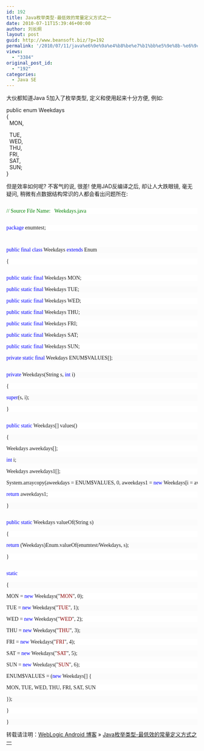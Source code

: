 ```yaml
---
id: 192
title: Java枚举类型-最低效的常量定义方式之一
date: 2010-07-11T15:39:46+00:00
author: 刘长炯
layout: post
guid: http://www.beansoft.biz/?p=192
permalink: '/2010/07/11/java%e6%9e%9a%e4%b8%be%e7%b1%bb%e5%9e%8b-%e6%9c%80%e4%bd%8e%e6%95%88%e7%9a%84%e5%b8%b8%e9%87%8f%e5%ae%9a%e4%b9%89%e6%96%b9%e5%bc%8f%e4%b9%8b%e4%b8%80/'
views:
  - "3384"
original_post_id:
  - "192"
categories:
  - Java SE
---
```

大伙都知道Java 5加入了枚举类型, 定义和使用起来十分方便, 例如:

public enum Weekdays   
{   
&#160; MON, 

&#160; TUE,   
&#160; WED,   
&#160; THU,   
&#160; FRI,   
&#160; SAT,   
&#160; SUN;   
}

但是效率如何呢? 不客气的说, 很差! 使用JAD反编译之后, 却让人大跌眼镜, 毫无疑问, 稍微有点数据结构常识的人都会看出问题所在:

<pre></pre>

<pre style="background-color:#ffffff;width:100%;font-family:consolas,&#039;font-size:12px;margin:0;"><span style="color:#008000;">// Source File Name:   Weekdays.java</span>
</pre>

<pre style="background-color:#fbfbfb;width:100%;font-family:consolas,&#039;font-size:12px;margin:0;"></pre>

<pre style="background-color:#ffffff;width:100%;font-family:consolas,&#039;font-size:12px;margin:0;"><span style="color:#0000ff;">package</span> enumtest;
</pre>

<pre style="background-color:#fbfbfb;width:100%;font-family:consolas,&#039;font-size:12px;margin:0;"></pre>

<pre style="background-color:#ffffff;width:100%;font-family:consolas,&#039;font-size:12px;margin:0;"></pre>

<pre style="background-color:#fbfbfb;width:100%;font-family:consolas,&#039;font-size:12px;margin:0;"><span style="color:#0000ff;">public</span> <span style="color:#0000ff;">final</span> <span style="color:#0000ff;">class</span> Weekdays <span style="color:#0000ff;">extends</span> Enum
</pre>

<pre style="background-color:#ffffff;width:100%;font-family:consolas,&#039;font-size:12px;margin:0;">{
</pre>

<pre style="background-color:#fbfbfb;width:100%;font-family:consolas,&#039;font-size:12px;margin:0;"></pre>

<pre style="background-color:#ffffff;width:100%;font-family:consolas,&#039;font-size:12px;margin:0;"><span style="color:#0000ff;">public</span> <span style="color:#0000ff;">static</span> <span style="color:#0000ff;">final</span> Weekdays MON;
</pre>

<pre style="background-color:#fbfbfb;width:100%;font-family:consolas,&#039;font-size:12px;margin:0;"><span style="color:#0000ff;">public</span> <span style="color:#0000ff;">static</span> <span style="color:#0000ff;">final</span> Weekdays TUE;
</pre>

<pre style="background-color:#ffffff;width:100%;font-family:consolas,&#039;font-size:12px;margin:0;"><span style="color:#0000ff;">public</span> <span style="color:#0000ff;">static</span> <span style="color:#0000ff;">final</span> Weekdays WED;
</pre>

<pre style="background-color:#fbfbfb;width:100%;font-family:consolas,&#039;font-size:12px;margin:0;"><span style="color:#0000ff;">public</span> <span style="color:#0000ff;">static</span> <span style="color:#0000ff;">final</span> Weekdays THU;
</pre>

<pre style="background-color:#ffffff;width:100%;font-family:consolas,&#039;font-size:12px;margin:0;"><span style="color:#0000ff;">public</span> <span style="color:#0000ff;">static</span> <span style="color:#0000ff;">final</span> Weekdays FRI;
</pre>

<pre style="background-color:#fbfbfb;width:100%;font-family:consolas,&#039;font-size:12px;margin:0;"><span style="color:#0000ff;">public</span> <span style="color:#0000ff;">static</span> <span style="color:#0000ff;">final</span> Weekdays SAT;
</pre>

<pre style="background-color:#ffffff;width:100%;font-family:consolas,&#039;font-size:12px;margin:0;"><span style="color:#0000ff;">public</span> <span style="color:#0000ff;">static</span> <span style="color:#0000ff;">final</span> Weekdays SUN;
</pre>

<pre style="background-color:#fbfbfb;width:100%;font-family:consolas,&#039;font-size:12px;margin:0;"><span style="color:#0000ff;">private</span> <span style="color:#0000ff;">static</span> <span style="color:#0000ff;">final</span> Weekdays ENUM$VALUES[];
</pre>

<pre style="background-color:#ffffff;width:100%;font-family:consolas,&#039;font-size:12px;margin:0;"></pre>

<pre style="background-color:#fbfbfb;width:100%;font-family:consolas,&#039;font-size:12px;margin:0;"><span style="color:#0000ff;">private</span> Weekdays(String s, <span style="color:#0000ff;">int</span> i)
</pre>

<pre style="background-color:#ffffff;width:100%;font-family:consolas,&#039;font-size:12px;margin:0;">{
</pre>

<pre style="background-color:#fbfbfb;width:100%;font-family:consolas,&#039;font-size:12px;margin:0;"><span style="color:#0000ff;">super</span>(s, i);
</pre>

<pre style="background-color:#ffffff;width:100%;font-family:consolas,&#039;font-size:12px;margin:0;">}
</pre>

<pre style="background-color:#fbfbfb;width:100%;font-family:consolas,&#039;font-size:12px;margin:0;"></pre>

<pre style="background-color:#ffffff;width:100%;font-family:consolas,&#039;font-size:12px;margin:0;"><span style="color:#0000ff;">public</span> <span style="color:#0000ff;">static</span> Weekdays[] values()
</pre>

<pre style="background-color:#fbfbfb;width:100%;font-family:consolas,&#039;font-size:12px;margin:0;">{
</pre>

<pre style="background-color:#ffffff;width:100%;font-family:consolas,&#039;font-size:12px;margin:0;">Weekdays aweekdays[];
</pre>

<pre style="background-color:#fbfbfb;width:100%;font-family:consolas,&#039;font-size:12px;margin:0;"><span style="color:#0000ff;">int</span> i;
</pre>

<pre style="background-color:#ffffff;width:100%;font-family:consolas,&#039;font-size:12px;margin:0;">Weekdays aweekdays1[];
</pre>

<pre style="background-color:#fbfbfb;width:100%;font-family:consolas,&#039;font-size:12px;margin:0;">System.arraycopy(aweekdays = ENUM$VALUES, 0, aweekdays1 = <span style="color:#0000ff;">new</span> Weekdays[i = aweekdays.length], 0, i);
</pre>

<pre style="background-color:#ffffff;width:100%;font-family:consolas,&#039;font-size:12px;margin:0;"><span style="color:#0000ff;">return</span> aweekdays1;
</pre>

<pre style="background-color:#fbfbfb;width:100%;font-family:consolas,&#039;font-size:12px;margin:0;">}
</pre>

<pre style="background-color:#ffffff;width:100%;font-family:consolas,&#039;font-size:12px;margin:0;"></pre>

<pre style="background-color:#fbfbfb;width:100%;font-family:consolas,&#039;font-size:12px;margin:0;"><span style="color:#0000ff;">public</span> <span style="color:#0000ff;">static</span> Weekdays valueOf(String s)
</pre>

<pre style="background-color:#ffffff;width:100%;font-family:consolas,&#039;font-size:12px;margin:0;">{
</pre>

<pre style="background-color:#fbfbfb;width:100%;font-family:consolas,&#039;font-size:12px;margin:0;"><span style="color:#0000ff;">return</span> (Weekdays)Enum.valueOf(enumtest/Weekdays, s);
</pre>

<pre style="background-color:#ffffff;width:100%;font-family:consolas,&#039;font-size:12px;margin:0;">}
</pre>

<pre style="background-color:#fbfbfb;width:100%;font-family:consolas,&#039;font-size:12px;margin:0;"></pre>

<pre style="background-color:#ffffff;width:100%;font-family:consolas,&#039;font-size:12px;margin:0;"><span style="color:#0000ff;">static</span>
</pre>

<pre style="background-color:#fbfbfb;width:100%;font-family:consolas,&#039;font-size:12px;margin:0;">{
</pre>

<pre style="background-color:#ffffff;width:100%;font-family:consolas,&#039;font-size:12px;margin:0;">MON = <span style="color:#0000ff;">new</span> Weekdays("<span style="color:#8b0000;">MON</span>", 0);
</pre>

<pre style="background-color:#fbfbfb;width:100%;font-family:consolas,&#039;font-size:12px;margin:0;">TUE = <span style="color:#0000ff;">new</span> Weekdays("<span style="color:#8b0000;">TUE</span>", 1);
</pre>

<pre style="background-color:#ffffff;width:100%;font-family:consolas,&#039;font-size:12px;margin:0;">WED = <span style="color:#0000ff;">new</span> Weekdays("<span style="color:#8b0000;">WED</span>", 2);
</pre>

<pre style="background-color:#fbfbfb;width:100%;font-family:consolas,&#039;font-size:12px;margin:0;">THU = <span style="color:#0000ff;">new</span> Weekdays("<span style="color:#8b0000;">THU</span>", 3);
</pre>

<pre style="background-color:#ffffff;width:100%;font-family:consolas,&#039;font-size:12px;margin:0;">FRI = <span style="color:#0000ff;">new</span> Weekdays("<span style="color:#8b0000;">FRI</span>", 4);
</pre>

<pre style="background-color:#fbfbfb;width:100%;font-family:consolas,&#039;font-size:12px;margin:0;">SAT = <span style="color:#0000ff;">new</span> Weekdays("<span style="color:#8b0000;">SAT</span>", 5);
</pre>

<pre style="background-color:#ffffff;width:100%;font-family:consolas,&#039;font-size:12px;margin:0;">SUN = <span style="color:#0000ff;">new</span> Weekdays("<span style="color:#8b0000;">SUN</span>", 6);
</pre>

<pre style="background-color:#fbfbfb;width:100%;font-family:consolas,&#039;font-size:12px;margin:0;">ENUM$VALUES = (<span style="color:#0000ff;">new</span> Weekdays[] {
</pre>

<pre style="background-color:#ffffff;width:100%;font-family:consolas,&#039;font-size:12px;margin:0;">MON, TUE, WED, THU, FRI, SAT, SUN
</pre>

<pre style="background-color:#fbfbfb;width:100%;font-family:consolas,&#039;font-size:12px;margin:0;">});
</pre>

<pre style="background-color:#ffffff;width:100%;font-family:consolas,&#039;font-size:12px;margin:0;">}
</pre>

<pre style="background-color:#fbfbfb;width:100%;font-family:consolas,&#039;font-size:12px;margin:0;">}</pre>

转载请注明：[WebLogic Android 博客](http://www.beansoft.biz) &raquo; [Java枚举类型-最低效的常量定义方式之一](http://www.beansoft.biz/2010/07/11/java%e6%9e%9a%e4%b8%be%e7%b1%bb%e5%9e%8b-%e6%9c%80%e4%bd%8e%e6%95%88%e7%9a%84%e5%b8%b8%e9%87%8f%e5%ae%9a%e4%b9%89%e6%96%b9%e5%bc%8f%e4%b9%8b%e4%b8%80/)